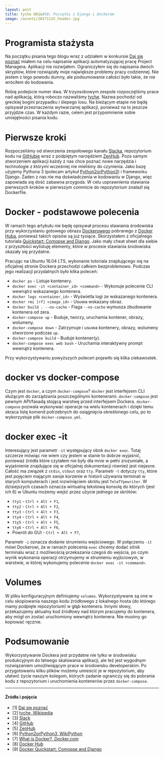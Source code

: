 ```yaml
---
layout: post
title: tyche 001&#58; Początki z Django i Dockerem
image: /assets/20171125_header.jpg
---
```


# Programista stażysta

Na początku pisania tego blogu wraz z udziałem w konkursie [Daj się poznać](https://devstyle.pl/daj-sie-poznac/) miałem na celu napisanie aplikacji automatyzującej pracę Project Managera. Aplikacji nie rozwijałem. Ograniczyłem się do napisania dwóch skryptów, które rozwiązały moje największe problemy pracy codziennej. Nie jestem z tego powodu dumny, ale podsumowanie całości było takie, że nie wróciłem do kodowania.

Robię podejście numer dwa. W trzyosobowym zespole rozpoczęliśmy prace nad aplikacją, którą roboczo nazwaliśmy [tyche](https://pl.wikipedia.org/wiki/Tyche). Nazwa pochodzi od greckiej bogini przypadku i ślepego losu. Na bieżącym etapie nie będę opisywał przeznaczenia wytwarzanej aplikacji, ponieważ na to jeszcze przyjdzie czas. W każdym razie, celem jest przypomnienie sobie umiejętności pisania kodu.

# Pierwsze kroki

Rozpoczeliśmy od stworzenia zespołowego kanału [Slacka](http://slack.com), repozytorium kodu na [GitHubie](github.com) wraz z podpiętym narzędziem [ZenHub](https://www.zenhub.com/). Poza samym stworzeniem aplikacji każdy z nas chce poznać nowe narzędzia i technologie z którymi wcześniej nie mieliśmy do czynienia. Jako bazę użyjemy Pythona 3 (polecam artykuł [Python2orPython3](https://wiki.python.org/moin/Python2orPython3)) i frameworku Django. Żaden z nas nie ma doświadczenia w kodowaniu w Django, więc zapowiada się dość zabawna przygoda. W celu usprawnienia stawiania pierwszych kroków w pierwszym commicie do repozytorium znalazł się Dockerfile.

# Docker - podstawowe polecenia

W ramach tego artykułu nie będę opisywał procesu stawiania środowiska przy wykorzystaniu gotowego obrazu [Dockerowego](https://www.docker.com/what-docker) pobranego z [Docker Huba](https://hub.docker.com/), ponieważ takich opisów są już tysiące. Skorzystałem z oficjalnego tutoriala [Quickstart: Comopse and Django](https://docs.docker.com/compose/django/). Jako mały cheat sheet dla siebie z przyszłości wylistuję elementy, które w procesie stawiania środowiska okazały się przydatne.

Pracując na Ubuntu 16.04 LTS, wykonanie tutoriala znajdującego się na oficjalnej stronie Dockera przechodzi całkiem bezproblemowo. Podczas jego realizacji przydatnych było kilka poleceń:

*   `docker ps` - Listuje kontenery.
*   `docker exec -it <container_id> <command>` - Wykonuje polecenie CLI wewnątrz wskazanego kontenera.
*   `docker logs <container_id>` - Wyświetla logi ze wskazanego kontenera.
*   `docker rmi [rf] <image_id>` - Usuwa wskazany obraz.
*   `docker build . --no-cache` - Flaga `--no-cache` wymusza zbudowanie kontenera od zera.
*   `docker-compose up` - Buduje, tworzy, uruchamia kontener, obrazy, wolumeny.
*   `docker-compose down` - Zatrzymuje i usuwa kontenery, obrazy, wolumeny stworzone podczas `up`.
*   `docker-compose build` - Buduje kontener(y).
*   `docker-compose exec web bash` - Uruchamia interaktywny prompt wewnątrz kontenera.

Przy wykorzystywaniu powyższych poleceń pojawiło się kilka ciekawostek.

# docker vs docker-compose

Czym jest `docker`, a czym `docker-compose`? `docker` jest interfejsem CLI służącym do zarządzania poszczególnymi kontenerami. `docker-compose` jest pewnym API/fasadą stojącą warstwę przed interfejsem Dockera. `docker-compose` pozwala wykonywać operacje na wielu kontenerach i dzięki temu skraca listę komend potrzebnych do osiągnięcia określonego celu, po to wykorzystuje plik `docker-compose.yml`.

# docker exec -it

Interesujący jest parametr `-it` występujący obok `docker exec`. Tutaj szczerze mówiąc nie wiem czy jestem w stanie to dobrze wyjaśnić, ponieważ źródła które czytałem nie były dla mnie w pełni zrozumiałe, a wyjaśnienie znajdujące się w oficjalnej dokumentacji również jest niejasne. Całość ma związek z `stdin`, `stdout` oraz `tty`. Parametr `-t` dotyczy `tty`, które jest pojęciem mającym swoje korzenie w historii używania terminali w starych komputerach i jest rozwinięciem skrótu jest `TeleTYpewriter`. W dzisiejszych czasach oznacza wirtualną tekstową konsolę do których (jest ich 6) w Ubuntu możemy wejść przez użycie jednego ze skrótów:

*   `tty1` - `Ctrl + Alt + F1`,
*   `tty2` - `Ctrl + Alt + F2`,
*   `tty3` - `Ctrl + Alt + F3`,
*   `tty4` - `Ctrl + Alt + F4`,
*   `tty5` - `Ctrl + Alt + F5`,
*   `tty6` - `Ctrl + Alt + F6`,
*   Powrót do GUI - `Ctrl + Alt + F7`,

Parametr `-i` oznacza dodanie strumieniu wejściowego. W połączeniu `-it` mówi Dockerowi, że w ramach polecenia `exec` chcemy dodać silnik terminalu wraz z możliwością przekazania czegoś do wejścia, po czym wynik wykonania operacji otrzymujemy w strumieniu wyjściowym, w warstwie, w której wykonujemy polecenie `docker exec -it <command>`.

# Volumes

W pliku konfiguracyjnym definiujemy `volumes`. Wykorzystywane są one w celu skopiowania naszego kodu źródłowego z lokalnego hosta (do którego mamy podpięte repozytorium) w głąb kontenera. Innymi słowy, przekazujemy aktualny kod źródłowy nad którym pracujemy do kontenera, aby mógł on zostać uruchomiony wewnątrz kontenera. Nie musimy go kopiować ręcznie.

# Podsumowanie

Wykorzystywanie Dockera jest przydatne nie tylko w środowisku produkcyjnym do łatwego skalowania aplikacji, ale też jest wygodnym rozwiązaniem umożliwiającym prace w środowisku developerskim. Po przygotowaniu kilku plików możemy umieścić je w repozytorium, aby ułatwić życie naszym kolegom, których zadanie ograniczy się do pobrania kodu z repozytorium i uruchomienia kontenerów przez `docker-compose`.

* * *

#### Źródła i pojęcia

*   \[1\] [Daj się poznać](https://devstyle.pl/daj-sie-poznac/)
*   \[2\] [tyche, Wikipedia](https://pl.wikipedia.org/wiki/Tyche)
*   \[3\] [Slack](http://slack.com)
*   \[4\] [GitHub](github.com)
*   \[5\] [ZenHub](https://www.zenhub.com/)
*   \[6\] [Python2orPython3, WikiPython](https://wiki.python.org/moin/Python2orPython3)
*   \[7\] [What is Docker?, Docker.com](https://www.docker.com/what-docker)
*   \[8\] [Docker Hub](https://hub.docker.com/)
*   \[9\] [Docker Quickstart: Comopse and Django](https://docs.docker.com/compose/django/)

